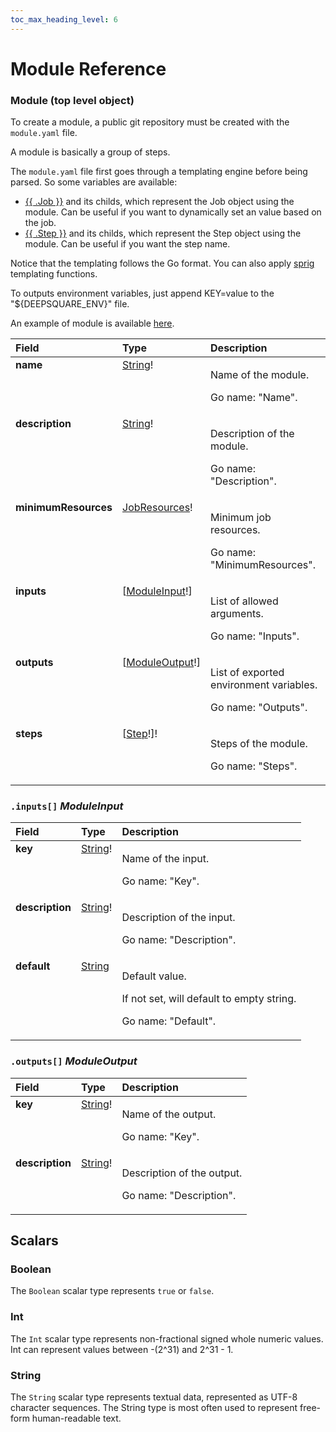 ```yaml
---
toc_max_heading_level: 6
---
```


# Module Reference

### Module (top level object)

To create a module, a public git repository must be created with the `module.yaml` file.

A module is basically a group of steps.

The `module.yaml` file first goes through a templating engine before being parsed. So some variables are available:

- [{{ .Job }}](job#job-top-level-object) and its childs, which represent the Job object using the module. Can be useful if you want to dynamically set an value based on the job.
- [{{ .Step }}](job#steps-step) and its childs, which represent the Step object using the module. Can be useful if you want the step name.

Notice that the templating follows the Go format. You can also apply [sprig](http://masterminds.github.io/sprig/) templating functions.

To outputs environment variables, just append KEY=value to the "${DEEPSQUARE_ENV}" file.

An example of module is available [here](https://github.com/deepsquare-io/workflow-module-example).

<table>
<thead>
<tr>
<th colspan="2" align="left">Field</th>
<th align="left">Type</th>
<th align="left">Description</th>
</tr>
</thead>
<tbody>
<tr>
<td colspan="2" valign="top"><strong>name</strong></td>
<td valign="top"><a href="#string">String</a>!</td>
<td>

Name of the module.

Go name: "Name".

</td>
</tr>
<tr>
<td colspan="2" valign="top"><strong>description</strong></td>
<td valign="top"><a href="#string">String</a>!</td>
<td>

Description of the module.

Go name: "Description".

</td>
</tr>
<tr>
<td colspan="2" valign="top"><strong>minimumResources</strong></td>
<td valign="top"><a href="job#resources-jobresources">JobResources</a>!</td>
<td>

Minimum job resources.

Go name: "MinimumResources".

</td>
</tr>
<tr>
<td colspan="2" valign="top"><strong>inputs</strong></td>
<td valign="top">[<a href="#inputs-moduleinput">ModuleInput</a>!]</td>
<td>

List of allowed arguments.

Go name: "Inputs".

</td>
</tr>
<tr>
<td colspan="2" valign="top"><strong>outputs</strong></td>
<td valign="top">[<a href="#outputs-moduleoutput">ModuleOutput</a>!]</td>
<td>

List of exported environment variables.

Go name: "Outputs".

</td>
</tr>
<tr>
<td colspan="2" valign="top"><strong>steps</strong></td>
<td valign="top">[<a href="job#steps-step">Step</a>!]!</td>
<td>

Steps of the module.

Go name: "Steps".

</td>
</tr>
</tbody>
</table>

### `.inputs[]` _ModuleInput_

<table>
<thead>
<tr>
<th colspan="2" align="left">Field</th>
<th align="left">Type</th>
<th align="left">Description</th>
</tr>
</thead>
<tbody>
<tr>
<td colspan="2" valign="top"><strong>key</strong></td>
<td valign="top"><a href="#string">String</a>!</td>
<td>

Name of the input.

Go name: "Key".

</td>
</tr>
<tr>
<td colspan="2" valign="top"><strong>description</strong></td>
<td valign="top"><a href="#string">String</a>!</td>
<td>

Description of the input.

Go name: "Description".

</td>
</tr>
<tr>
<td colspan="2" valign="top"><strong>default</strong></td>
<td valign="top"><a href="#string">String</a></td>
<td>

Default value.

If not set, will default to empty string.

Go name: "Default".

</td>
</tr>
</tbody>
</table>

### `.outputs[]` _ModuleOutput_

<table>
<thead>
<tr>
<th colspan="2" align="left">Field</th>
<th align="left">Type</th>
<th align="left">Description</th>
</tr>
</thead>
<tbody>
<tr>
<td colspan="2" valign="top"><strong>key</strong></td>
<td valign="top"><a href="#string">String</a>!</td>
<td>

Name of the output.

Go name: "Key".

</td>
</tr>
<tr>
<td colspan="2" valign="top"><strong>description</strong></td>
<td valign="top"><a href="#string">String</a>!</td>
<td>

Description of the output.

Go name: "Description".

</td>
</tr>
</tbody>
</table>

## Scalars

### Boolean

The `Boolean` scalar type represents `true` or `false`.

### Int

The `Int` scalar type represents non-fractional signed whole numeric values. Int can represent values between -(2^31) and 2^31 - 1.

### String

The `String` scalar type represents textual data, represented as UTF-8 character sequences. The String type is most often used to represent free-form human-readable text.
